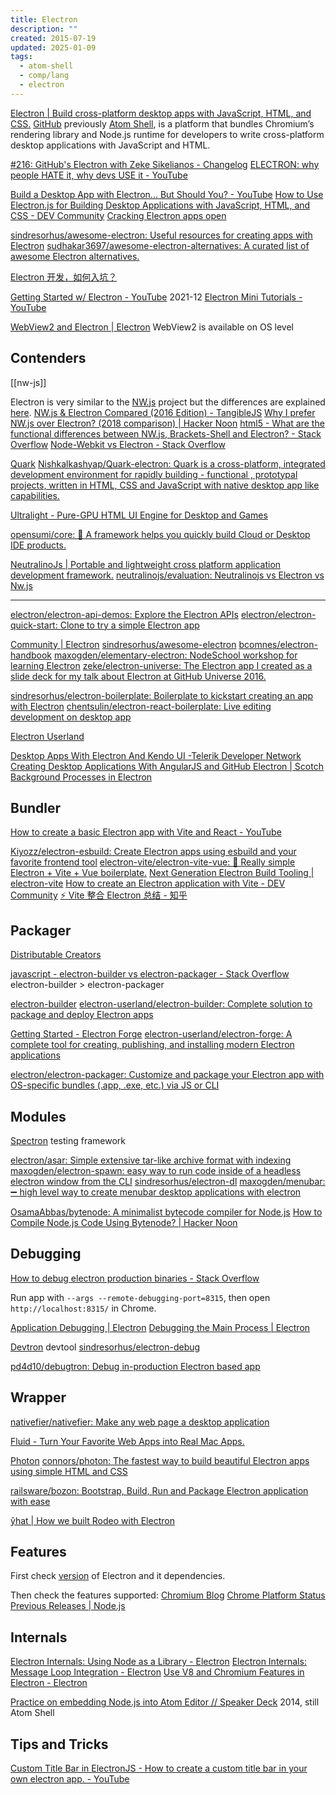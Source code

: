 ```yaml
---
title: Electron
description: ""
created: 2015-07-19
updated: 2025-01-09
tags:
  - atom-shell
  - comp/lang
  - electron
---
```


[Electron | Build cross-platform desktop apps with JavaScript, HTML, and CSS.](https://www.electronjs.org/) [GitHub](https://github.com/electron/electron)
previously [Atom Shell](https://www.electronjs.org/blog/electron), is a platform that bundles Chromium’s rendering library and Node.js runtime for developers to write cross-platform desktop applications with JavaScript and HTML.

[#216: GitHub's Electron with Zeke Sikelianos - Changelog](https://changelog.com/216/)
[ELECTRON: why people HATE it, why devs USE it - YouTube](https://www.youtube.com/watch?v=G1K0Mb-rLBU)

[Build a Desktop App with Electron... But Should You? - YouTube](https://www.youtube.com/watch?v=3yqDxhR2XxE&t=0s)
[How to Use Electron.js for Building Desktop Applications with JavaScript, HTML, and CSS - DEV Community](https://dev.to/bellatrick/how-to-use-electronjs-for-building-desktop-applications-with-javascript-html-and-css-4kpn)
[Cracking Electron apps open](https://fasterthanli.me/articles/cracking-electron-apps-open)

[sindresorhus/awesome-electron: Useful resources for creating apps with Electron](https://github.com/sindresorhus/awesome-electron)
[sudhakar3697/awesome-electron-alternatives: A curated list of awesome Electron alternatives.](https://github.com/sudhakar3697/awesome-electron-alternatives)

[Electron 开发，如何入坑？](https://mp.weixin.qq.com/s?__biz=MzUxMzcxMzE5Ng==&mid=2247485487&idx=1&sn=5e02f85b42f3a4bc966f17c8e42aed60&source=41)

[Getting Started w/ Electron - YouTube](https://www.youtube.com/playlist?list=PL_2VhOvlMk4XWvfNRz0oS0dbbTewX6iYG) 2021-12
[Electron Mini Tutorials - YouTube](https://www.youtube.com/playlist?list=PL_2VhOvlMk4XLzvGgqbmjF9PkVgUGMDcJ)

[WebView2 and Electron | Electron](https://www.electronjs.org/blog/webview2) WebView2 is available on OS level

## Contenders

[[nw-js]]

Electron is very similar to the [NW.js](http://nwjs.io/) project but the differences are explained [here](https://www.electronjs.org/docs/development/electron-vs-nwjs).
[NW.js & Electron Compared (2016 Edition) - TangibleJS](https://tangiblejs.com/posts/nw-js-and-electron-compared-2016-edition)
[Why I prefer NW.js over Electron? (2018 comparison) | Hacker Noon](https://hackernoon.com/why-i-prefer-nw-js-over-electron-2018-comparison-e60b7289752)
[html5 - What are the functional differences between NW.js, Brackets-Shell and Electron? - Stack Overflow](http://stackoverflow.com/questions/23731517/what-are-the-functional-differences-between-nw-js-brackets-shell-and-electron)
[Node-Webkit vs Electron - Stack Overflow](https://stackoverflow.com/questions/23509356/node-webkit-vs-electron)

[Quark](https://quarkjs.io/)
[Nishkalkashyap/Quark-electron: Quark is a cross-platform, integrated development environment for rapidly building - functional , prototypal projects, written in HTML, CSS and JavaScript with native desktop app like capabilities.](https://github.com/Nishkalkashyap/Quark-electron)

[Ultralight - Pure-GPU HTML UI Engine for Desktop and Games](https://ultralig.ht/)

[opensumi/core: 🚀 A framework helps you quickly build Cloud or Desktop IDE products.](https://github.com/opensumi/core)

[NeutralinoJs | Portable and lightweight cross platform application development framework.](https://neutralino.js.org/)
[neutralinojs/evaluation: Neutralinojs vs Electron vs Nw.js](https://github.com/neutralinojs/evaluation)

---

[electron/electron-api-demos: Explore the Electron APIs](https://github.com/electron/electron-api-demos)
[electron/electron-quick-start: Clone to try a simple Electron app](https://github.com/electron/electron-quick-start)

[Community | Electron](https://electronjs.org/community#boilerplates)
[sindresorhus/awesome-electron](https://github.com/sindresorhus/awesome-electron)
[bcomnes/electron-handbook](https://github.com/bcomnes/electron-handbook)
[maxogden/elementary-electron: NodeSchool workshop for learning Electron](https://github.com/maxogden/elementary-electron)
[zeke/electron-universe: The Electron app I created as a slide deck for my talk about Electron at GitHub Universe 2016.](https://github.com/zeke/electron-universe)

[sindresorhus/electron-boilerplate: Boilerplate to kickstart creating an app with Electron](https://github.com/sindresorhus/electron-boilerplate)
[chentsulin/electron-react-boilerplate: Live editing development on desktop app](https://github.com/chentsulin/electron-react-boilerplate)

[Electron Userland](https://github.com/electron-userland?type=source)

[Desktop Apps With Electron And Kendo UI -Telerik Developer Network](http://developer.telerik.com/featured/desktop-apps-with-electron-and-kendo-ui/)
[Creating Desktop Applications With AngularJS and GitHub Electron | Scotch](https://scotch.io/tutorials/creating-desktop-applications-with-angularjs-and-github-electron)
[Background Processes in Electron](http://blog.smith-kyle.com/background-processes-in-electron/)

## Bundler

[How to create a basic Electron app with Vite and React - YouTube](https://www.youtube.com/watch?v=ONpVol7B7AY)

[Kiyozz/electron-esbuild: Create Electron apps using esbuild and your favorite frontend tool](https://github.com/Kiyozz/electron-esbuild)
[electron-vite/electron-vite-vue: 🥳 Really simple Electron + Vite + Vue boilerplate.](https://github.com/electron-vite/electron-vite-vue)
[Next Generation Electron Build Tooling | electron-vite](https://evite.netlify.app/)
[How to create an Electron application with Vite - DEV Community](https://dev.to/olyno/how-to-create-an-electron-application-with-vite-im)
[⚡️ Vite 整合 Electron 总结 - 知乎](https://zhuanlan.zhihu.com/p/377697508)

## Packager

[Distributable Creators](https://github.com/electron/electron-packager#distributable-creators)

[javascript - electron-builder vs electron-packager - Stack Overflow](https://stackoverflow.com/questions/37113815/electron-builder-vs-electron-packager)
electron-builder > electron-packager

[electron-builder](https://www.electron.build/)
[electron-userland/electron-builder: Complete solution to package and deploy Electron apps](https://github.com/electron-userland/electron-builder)

[Getting Started - Electron Forge](https://www.electronforge.io/)
[electron-userland/electron-forge: A complete tool for creating, publishing, and installing modern Electron applications](https://github.com/electron-userland/electron-forge)

[electron/electron-packager: Customize and package your Electron app with OS-specific bundles (.app, .exe, etc.) via JS or CLI](https://github.com/electron/electron-packager)

## Modules

[Spectron](http://electron.atom.io/spectron/) testing framework

[electron/asar: Simple extensive tar-like archive format with indexing](https://github.com/electron/asar)
[maxogden/electron-spawn: easy way to run code inside of a headless electron window from the CLI](https://github.com/maxogden/electron-spawn)
[sindresorhus/electron-dl](https://github.com/sindresorhus/electron-dl)
[maxogden/menubar: ➖ high level way to create menubar desktop applications with electron](https://github.com/maxogden/menubar)

[OsamaAbbas/bytenode: A minimalist bytecode compiler for Node.js](https://github.com/OsamaAbbas/bytenode)
[How to Compile Node.js Code Using Bytenode? | Hacker Noon](https://hackernoon.com/how-to-compile-node-js-code-using-bytenode-11dcba856fa9)

## Debugging

[How to debug electron production binaries - Stack Overflow](https://stackoverflow.com/questions/45485262/how-to-debug-electron-production-binaries)

Run app with `--args --remote-debugging-port=8315`, then open `http://localhost:8315/` in Chrome.

[Application Debugging | Electron](https://www.electronjs.org/docs/latest/tutorial/application-debugging)
[Debugging the Main Process | Electron](https://www.electronjs.org/docs/latest/tutorial/debugging-main-process)

[Devtron](http://electron.atom.io/devtron/) devtool
[sindresorhus/electron-debug](https://github.com/sindresorhus/electron-debug)

[pd4d10/debugtron: Debug in-production Electron based app](https://github.com/pd4d10/debugtron)

## Wrapper

[nativefier/nativefier: Make any web page a desktop application](https://github.com/nativefier/nativefier)

[Fluid - Turn Your Favorite Web Apps into Real Mac Apps.](http://fluidapp.com/)

[Photon](http://photonkit.com/)
[connors/photon: The fastest way to build beautiful Electron apps using simple HTML and CSS](https://github.com/connors/photon)

[railsware/bozon: Bootstrap, Build, Run and Package Electron application with ease](https://github.com/railsware/bozon)

[ŷhat | How we built Rodeo with Electron](http://blog.yhathq.com/posts/how-rodeo-works.html)

## Features

First check [version](http://electron.atom.io/#electron-versions) of Electron and it dependencies.

Then check the features supported:
[Chromium Blog](http://blog.chromium.org/)
[Chrome Platform Status](https://www.chromestatus.com/samples)
[Previous Releases | Node.js](https://nodejs.org/en/download/releases/)

## Internals

[Electron Internals: Using Node as a Library - Electron](http://electron.atom.io/blog/2016/08/08/electron-internals-using-node-as-a-library)
[Electron Internals: Message Loop Integration - Electron](http://electron.atom.io/blog/2016/07/28/electron-internals-node-integration)
[Use V8 and Chromium Features in Electron - Electron](http://electron.atom.io/blog/2016/01/07/latest-v8-chromium-features)

[Practice on embedding Node.js into Atom Editor // Speaker Deck](https://speakerdeck.com/zcbenz/practice-on-embedding-node-dot-js-into-atom-editor) 2014, still Atom Shell

## Tips and Tricks

[Custom Title Bar in ElectronJS - How to create a custom title bar in your own electron app. - YouTube](https://www.youtube.com/watch?v=I1_aeciYALI)
